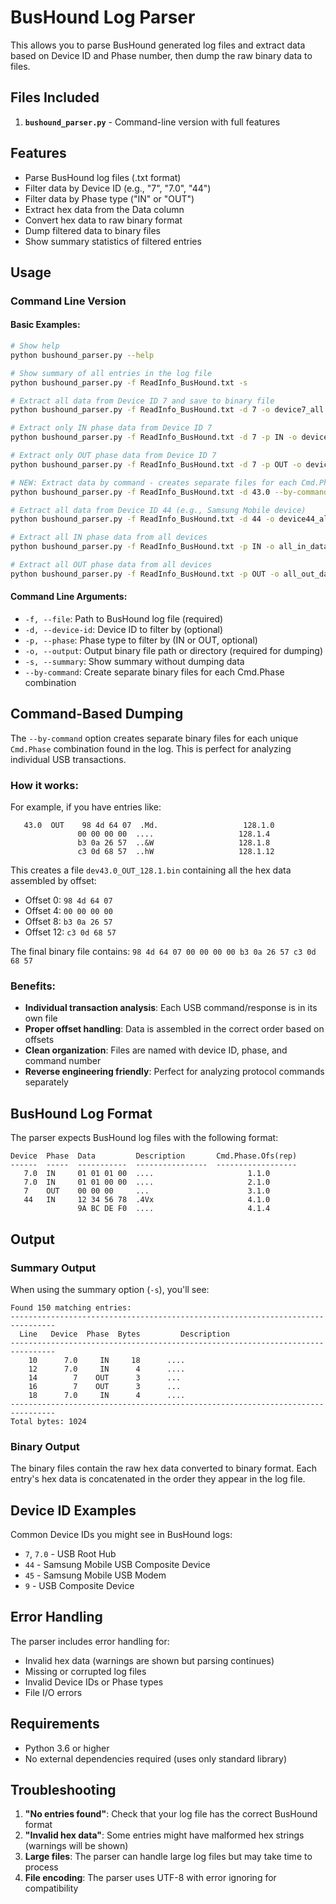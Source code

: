 # BusHound Log Parser

This allows you to parse BusHound generated log files and extract data based on Device ID and Phase number, then dump the raw binary data to files.

## Files Included

1. **`bushound_parser.py`** - Command-line version with full features

## Features

- Parse BusHound log files (.txt format)
- Filter data by Device ID (e.g., "7", "7.0", "44")
- Filter data by Phase type ("IN" or "OUT")
- Extract hex data from the Data column
- Convert hex data to raw binary format
- Dump filtered data to binary files
- Show summary statistics of filtered entries

## Usage

### Command Line Version

#### Basic Examples:

```bash
# Show help
python bushound_parser.py --help

# Show summary of all entries in the log file
python bushound_parser.py -f ReadInfo_BusHound.txt -s

# Extract all data from Device ID 7 and save to binary file
python bushound_parser.py -f ReadInfo_BusHound.txt -d 7 -o device7_all.bin

# Extract only IN phase data from Device ID 7
python bushound_parser.py -f ReadInfo_BusHound.txt -d 7 -p IN -o device7_in.bin

# Extract only OUT phase data from Device ID 7
python bushound_parser.py -f ReadInfo_BusHound.txt -d 7 -p OUT -o device7_out.bin

# NEW: Extract data by command - creates separate files for each Cmd.Phase
python bushound_parser.py -f ReadInfo_BusHound.txt -d 43.0 --by-command -o device43_commands/

# Extract all data from Device ID 44 (e.g., Samsung Mobile device)
python bushound_parser.py -f ReadInfo_BusHound.txt -d 44 -o device44_all.bin

# Extract all IN phase data from all devices
python bushound_parser.py -f ReadInfo_BusHound.txt -p IN -o all_in_data.bin

# Extract all OUT phase data from all devices
python bushound_parser.py -f ReadInfo_BusHound.txt -p OUT -o all_out_data.bin
```

#### Command Line Arguments:

- `-f, --file`: Path to BusHound log file (required)
- `-d, --device-id`: Device ID to filter by (optional)
- `-p, --phase`: Phase type to filter by (IN or OUT, optional)
- `-o, --output`: Output binary file path or directory (required for dumping)
- `-s, --summary`: Show summary without dumping data
- `--by-command`: Create separate binary files for each Cmd.Phase combination

## Command-Based Dumping

The `--by-command` option creates separate binary files for each unique `Cmd.Phase` combination found in the log. This is perfect for analyzing individual USB transactions.

### How it works:

For example, if you have entries like:
```
   43.0  OUT    98 4d 64 07  .Md.                   128.1.0        
               00 00 00 00  ....                   128.1.4        
               b3 0a 26 57  ..&W                   128.1.8        
               c3 0d 68 57  ..hW                   128.1.12       
```

This creates a file `dev43.0_OUT_128.1.bin` containing all the hex data assembled by offset:
- Offset 0: `98 4d 64 07`
- Offset 4: `00 00 00 00`  
- Offset 8: `b3 0a 26 57`
- Offset 12: `c3 0d 68 57`

The final binary file contains: `98 4d 64 07 00 00 00 00 b3 0a 26 57 c3 0d 68 57`

### Benefits:
- **Individual transaction analysis**: Each USB command/response is in its own file
- **Proper offset handling**: Data is assembled in the correct order based on offsets
- **Clean organization**: Files are named with device ID, phase, and command number
- **Reverse engineering friendly**: Perfect for analyzing protocol commands separately

## BusHound Log Format

The parser expects BusHound log files with the following format:

```
Device  Phase  Data         Description       Cmd.Phase.Ofs(rep)
------  -----  -----------  ----------------  ------------------
   7.0  IN     01 01 01 00  ....                     1.1.0
   7.0  IN     01 01 00 00  ....                     2.1.0
   7    OUT    00 00 00     ...                      3.1.0
   44   IN     12 34 56 78  .4Vx                     4.1.0
               9A BC DE F0  ....                     4.1.4
```

## Output

### Summary Output

When using the summary option (`-s`), you'll see:

```
Found 150 matching entries:
--------------------------------------------------------------------------------
  Line   Device  Phase  Bytes         Description
--------------------------------------------------------------------------------
    10      7.0     IN     18      ....
    12      7.0     IN      4      ....
    14        7    OUT      3      ...
    16        7    OUT      3      ...
    18      7.0     IN      4      ....
--------------------------------------------------------------------------------
Total bytes: 1024
```

### Binary Output

The binary files contain the raw hex data converted to binary format. Each entry's hex data is concatenated in the order they appear in the log file.

## Device ID Examples

Common Device IDs you might see in BusHound logs:

- `7`, `7.0` - USB Root Hub
- `44` - Samsung Mobile USB Composite Device
- `45` - Samsung Mobile USB Modem
- `9` - USB Composite Device

## Error Handling

The parser includes error handling for:

- Invalid hex data (warnings are shown but parsing continues)
- Missing or corrupted log files
- Invalid Device IDs or Phase types
- File I/O errors

## Requirements

- Python 3.6 or higher
- No external dependencies required (uses only standard library)

## Troubleshooting

1. **"No entries found"**: Check that your log file has the correct BusHound format
2. **"Invalid hex data"**: Some entries might have malformed hex strings (warnings will be shown)
3. **Large files**: The parser can handle large log files but may take time to process
4. **File encoding**: The parser uses UTF-8 with error ignoring for compatibility
